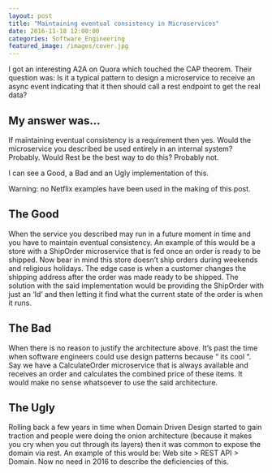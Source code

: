 ```yaml
---
layout: post
title: "Maintaining eventual consistency in Microservices"
date: 2016-11-18 12:00:00
categories: Software_Engineering
featured_image: /images/cover.jpg
---
```


I got an interesting A2A on Quora which touched the CAP theorem. Their question was: Is it a typical pattern to design a microservice to receive an async event indicating that it then should call a rest endpoint to get the real data?

## My answer was...

If maintaining eventual consistency is a requirement then yes. Would the microservice you described be used entirely in an internal system? Probably. Would Rest be the best way to do this? Probably not.

I can see a Good, a Bad and an Ugly implementation of this.

Warning: no Netflix examples have been used in the making of this post.

## The Good

When the service you described may run in a future moment in time and you have to maintain eventual consistency. An example of this would be a store with a ShipOrder microservice that is fed once an order is ready to be shipped. Now bear in mind this store doesn’t ship orders during weekends and religious holidays. The edge case is when a customer changes the shipping address after the order was made ready to be shipped. The solution with the said implementation would be providing the ShipOrder with just an ‘Id’ and then letting it find what the current state of the order is when it runs.

## The Bad

When there is no reason to justify the architecture above. It’s past the time when software engineers could use design patterns because “ its cool “. Say we have a CalculateOrder microservice that is always available and receives an order and calculates the combined price of these items. It would make no sense whatsoever to use the said architecture.

## The Ugly

Rolling back a few years in time when Domain Driven Design started to gain traction and people were doing the onion architecture (because it makes you cry when you cut through its layers) then it was common to expose the domain via rest. An example of this would be: Web site > REST API > Domain. Now no need in 2016 to describe the deficiencies of this.